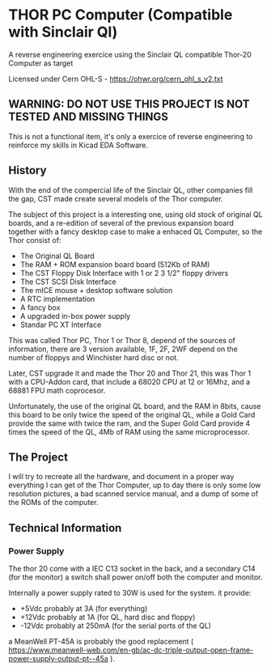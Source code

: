 # THOR PC Computer (Compatible with Sinclair Ql)
A reverse engineering exercice using the Sinclair QL compatible Thor-20 Computer as target

Licensed under Cern OHL-S - https://ohwr.org/cern_ohl_s_v2.txt

## WARNING: DO NOT USE THIS PROJECT IS NOT TESTED AND MISSING THINGS
This is not a functional item, it's only a exercice of reverse engineering to reinforce my skills in Kicad EDA Software.

## History

With the end of the compercial life of the Sinclair QL, other companies fill the gap, CST made create several models of the Thor computer.

The subject of this project is a interesting one, using old stock of original QL boards, and a re-edition of several of the previous expansion board together with a fancy desktop case to make a enhaced QL Computer, so the Thor consist of:

- The Original QL Board
- The RAM + ROM expansion board board (512Kb of RAM)
- The CST Floppy Disk Interface with 1 or 2 3 1/2" floppy drivers
- The CST SCSI Disk Interface
- The mICE mouse + desktop software solution
- A RTC implementation
- A fancy box
- A upgraded in-box power supply
- Standar PC XT Interface

This was called Thor PC, Thor 1 or Thor 8, depend of the sources of information, there are 3 version available, 1F, 2F, 2WF depend on the number of floppys and Winchister hard disc or not.

Later, CST upgrade it and made the Thor 20 and Thor 21, this was Thor 1 with a CPU-Addon card, that include a 68020 CPU at 12 or 16Mhz, and a 68881 FPU math coprocesor.

Unfortunately, the use of the original QL board, and the RAM in 8bits, cause this board to be only twice the speed of the original QL, while a Gold Card provide the same with twice the ram, and the Super Gold Card provide 4 times the speed of the QL, 4Mb of RAM using the same microprocessor.

## The Project

I will try to recreate all the hardware, and document in a proper way everything I can get of the Thor Computer, up to day there is only some low resolution pictures, a bad scanned service manual, and a dump of some of the ROMs of the computer.

## Technical Information

### Power Supply
The thor 20 come with a IEC C13 socket in the back, and a secondary C14 (for the monitor) a switch shall power on/off both the computer and monitor.

Internally a power supply rated to 30W is used for the system. it provide:
- +5Vdc probably at 3A (for everything)
- +12Vdc probably at 1A (for QL, hard disc and floppy)
- -12Vdc probably at 250mA (for the serial ports of the QL)

a MeanWell PT-45A is probably the good replacement ( https://www.meanwell-web.com/en-gb/ac-dc-triple-output-open-frame-power-supply-output-pt--45a ).
